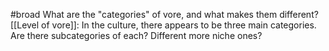 #broad 
What are the "categories" of vore, and what makes them different?
[[Level of vore]]: In the culture, there appears to be three main categories. Are there subcategories of each? Different more niche ones?